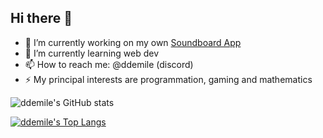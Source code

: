 ## Hi there 👋
- 🔭 I’m currently working on my own [Soundboard App](https://github.com/ddemile/Soundboard-App)
- 🌱 I’m currently learning web dev
- 📫 How to reach me: @ddemile (discord)
- ⚡ My principal interests are programmation, gaming and mathematics

![ddemile's GitHub stats](https://github-readme-stats.vercel.app/api?username=ddemile&show_icons=true&theme=dark)

[![ddemile's Top Langs](https://github-readme-stats.vercel.app/api/top-langs/?username=ddemile&layout=donut&theme=dark)](https://github.com/anuraghazra/github-readme-stats)
